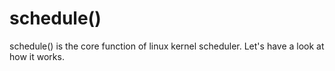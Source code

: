 # schedule()
schedule() is the core function of linux kernel scheduler. Let's have a look at how it works.